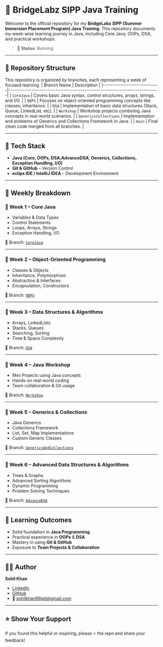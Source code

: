 # 🌉 BridgeLabz SIPP Java Training

Welcome to the official repository for my **BridgeLabz SIPP (Summer Immersion Placement Program) Java Training**. This repository documents my week-wise learning journey in Java, including Core Java, OOPs, DSA, and practical workshops.

> 📌 **Status**: Running

---

## 📁 Repository Structure

This repository is organized by branches, each representing a week of focused learning.
| Branch Name                  | Description                                                                 |
|-----------------------------|-----------------------------------------------------------------------------|
| `CoreJava`           | Covers basic Java syntax, control structures, arrays, strings, and I/O.     |
| `OOPS`                | Focuses on object-oriented programming concepts like classes, inheritance.  |
| `DSA`                 | Implementation of basic data structures (Stack, Queue, LinkedList, etc).    |
| `Workshop`            | Workshop projects combining Java concepts in real-world scenarios.          |
| `GenericsCollections` | Implementation and problems of Generics and Collections Framework in Java.               |
| `main`                      | Final clean code merged from all branches.                                  |

---

## 🚀 Tech Stack

- **Java (Core, OOPs, DSA,AdvanceDSA, Generics, Collections, Exception Handling, I/O)**
- **Git & GitHub** – Version Control
- **eclips IDE / IntelliJ IDEA** – Development Environment

---

## 📌 Weekly Breakdown

### 🔹 Week 1 – Core Java
- Variables & Data Types
- Control Statements
- Loops, Arrays, Strings
- Exception Handling, I/O

📂 Branch: [`CoreJava`](https://github.com/sohil-khann/BridgeLabz-SIPP-Training/tree/CoreJava)

---

### 🔹 Week 2 – Object-Oriented Programming
- Classes & Objects
- Inheritance, Polymorphism
- Abstraction & Interfaces
- Encapsulation, Constructors

📂 Branch: [`OOPS`](https://github.com/sohil-khann/BridgeLabz-SIPP-Training/tree/OOPS)

---

### 🔹 Week 3 – Data Structures & Algorithms
- Arrays, LinkedLists
- Stacks, Queues
- Searching, Sorting
- Time & Space Complexity

📂 Branch: [`DSA`](https://github.com/sohil-khann/BridgeLabz-SIPP-Training/tree/DSA)

---

### 🔹 Week 4 – Java Workshop
- Mini Projects using Java concepts
- Hands-on real-world coding
- Team collaboration & Git usage

📂 Branch: [`Workshop`](https://github.com/sohil-khann/BridgeLabz-SIPP-Training/tree/Workshop)

---
### 🔹 Week 5 – Generics & Collections
- Java Generics
- Collections Framework
- List, Set, Map Implementations
- Custom Generic Classes

📂 Branch: [`GenericsAndCollections`](https://github.com/sohil-khann/BridgeLabz-SIPP-Training/tree/GenericsAndCollections)

---

### 🔹 Week 6 – Advanced Data Structures & Algorithms
- Trees & Graphs
- Advanced Sorting Algorithms
- Dynamic Programming
- Problem Solving Techniques

📂 Branch: [`AdvanceDSA`](https://github.com/sohil-khann/BridgeLabz-SIPP-Training/tree/AdvanceDSA)

---


## 🧠 Learning Outcomes

- Solid foundation in **Java Programming**
- Practical experience in **OOPs** & **DSA**
- Mastery in using **Git & GitHub**
- Exposure to **Team Projects & Collaboration**

---

## 👨‍💻 Author

**Sohil Khan**  
- [LinkedIn](https://www.linkedin.com/in/sohil-khan-b39908251/)  
- [GitHub](https://github.com/sohil-khann)  
- 📧 sohilkhan99jait@gmail.com

---

## ⭐ Show Your Support

If you found this helpful or inspiring, please ⭐ the repo and share your feedback!
